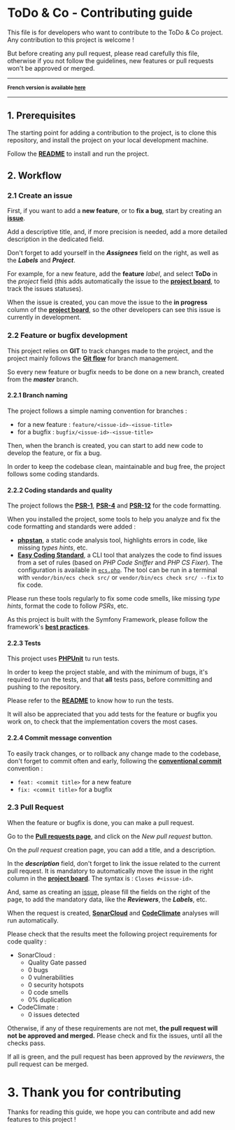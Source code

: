 # ToDo & Co - Contributing guide

This file is for developers who want to contribute to the ToDo & Co project. Any contribution to this project is welcome !

But before creating any pull request, please read carefully this file, otherwise if you not follow the guidelines, new features or pull requests won't be approved or merged.
<hr>

<small>**French version is available [here](CONTRIBUTING-FR.md)**</small>

<hr>

## 1. Prerequisites

The starting point for adding a contribution to the project, is to clone this repository, and install the project on your local development machine.

Follow the [**README**](README.md) to install and run the project.

## 2. Workflow

### 2.1 Create an issue

First, if you want to add a **new feature**, or to **fix a bug**, start by creating an [**issue**](https://github.com/OlivierFL/Floch_Olivier_8_19062021/issues).

Add a descriptive title, and, if more precision is needed, add a more detailed description in the dedicated field.

Don't forget to add yourself in the _**Assignees**_ field on the right, as well as the _**Labels**_ and _**Project**_.

For example, for a new feature, add the **feature** _label_, and select **ToDo** in the _project_ field (this adds automatically the issue to the [**project board**](https://github.com/OlivierFL/Floch_Olivier_8_19062021/projects/1), to track the issues statuses). 

When the issue is created, you can move the issue to the **in progress** column of the [**project board**](https://github.com/OlivierFL/Floch_Olivier_8_19062021/projects/1), so the other developers can see this issue is currently in development.

### 2.2 Feature or bugfix development

This project relies on **GIT** to track changes made to the project, and the project mainly follows the [**Git flow**](https://guides.github.com/introduction/flow/) for branch management.

So every new feature or bugfix needs to be done on a new branch, created from the _**master**_ branch.

#### 2.2.1 Branch naming

The project follows a simple naming convention for branches :

- for a new feature : `feature/<issue-id>-<issue-title>`
- for a bugfix : `bugfix/<issue-id>-<issue-title>`

Then, when the branch is created, you can start to add new code to develop the feature, or fix a bug.

In order to keep the codebase clean, maintainable and bug free, the project follows some coding standards.

#### 2.2.2 Coding standards and quality

The project follows the [**PSR-1**](https://www.php-fig.org/psr/psr-1/), [**PSR-4**](https://www.php-fig.org/psr/psr-4/) and [**PSR-12**](https://www.php-fig.org/psr/psr-12/) for the code formatting.

When you installed the project, some tools to help you analyze and fix the code formatting and standards were added :

- [**phpstan**](https://phpstan.org/), a static code analysis tool, highlights errors in code, like missing _types hints_, etc.
- [**Easy Coding Standard**](https://github.com/symplify/easy-coding-standard), a CLI tool that analyzes the code to find issues from a set of rules (based on _PHP Code Sniffer_ and _PHP CS Fixer_). The configuration is available in [`ecs.php`](ecs.php). The tool can be run in a terminal with `vendor/bin/ecs check src/` or `vendor/bin/ecs check src/ --fix` to fix code.

Please run these tools regularly to fix some code smells, like missing _type hints_, format the code to follow _PSRs_, etc.

As this project is built with the Symfony Framework, please follow the framework's [**best practices**](https://symfony.com/doc/current/best_practices.html).

#### 2.2.3 Tests

This project uses [**PHPUnit**](https://phpunit.de/) tu run tests.

In order to keep the project stable, and with the minimum of bugs, it's required to run the tests, and that **all** tests pass, before committing and pushing to the repository.

Please refer to the [**README**](README.md) to know how to run the tests.

It will also be appreciated that you add tests for the feature or bugfix you work on, to check that the implementation covers the most cases.

#### 2.2.4 Commit message convention

To easily track changes, or to rollback any change made to the codebase, don't forget to commit often and early, following the [**conventional commit**](https://www.conventionalcommits.org/en/v1.0.0/) convention :

- `feat: <commit title>` for a new feature
- `fix: <commit title>` for a bugfix

### 2.3 Pull Request

When the feature or bugfix is done, you can make a pull request.

Go to the [**Pull requests page**](https://github.com/OlivierFL/Floch_Olivier_8_19062021/pulls), and click on the _New pull request_ button.

On the _pull request_ creation page, you can add a title, and a description.

In the _**description**_ field, don't forget to link the issue related to the current pull request. It is mandatory to automatically move the issue in the right column in the [**project board**](https://github.com/OlivierFL/Floch_Olivier_8_19062021/projects/1). The syntax is : `Closes #<issue-id>`.

And, same as creating an [issue](#21-create-an-issue), please fill the fields on the right of the page, to add the mandatory data, like the **_Reviewers_**, the **_Labels_**, etc.

When the request is created, [**SonarCloud**](https://sonarcloud.io/dashboard?id=OlivierFL_Floch_Olivier_8_19062021) and [**CodeClimate**](https://codeclimate.com/github/OlivierFL/Floch_Olivier_8_19062021) analyses will run automatically.

Please check that the results meet the following project requirements for code quality :
- SonarCloud :
    - Quality Gate passed
    - 0 bugs
    - 0 vulnerabilities
    - 0 security hotspots
    - 0 code smells
    - 0% duplication
- CodeClimate :
    - 0 issues detected

Otherwise, if any of these requirements are not met, **the pull request will not be approved and merged.** Please check and fix the issues, until all the checks pass.

If all is green, and the pull request has been approved by the _reviewers_, the pull request can be merged.

# 3. Thank you for contributing

Thanks for reading this guide, we hope you can contribute and add new features to this project !
